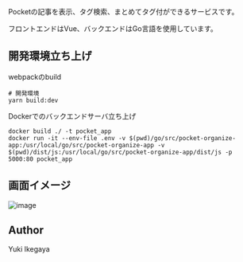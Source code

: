 Pocketの記事を表示、タグ検索、まとめてタグ付ができるサービスです。

フロントエンドはVue、バックエンドはGo言語を使用しています。

## 開発環境立ち上げ
webpackのbuild

```
# 開発環境
yarn build:dev
```

Dockerでのバックエンドサーバ立ち上げ

```
docker build ./ -t pocket_app
docker run -it --env-file .env -v $(pwd)/go/src/pocket-organize-app:/usr/local/go/src/pocket-organize-app -v $(pwd)/dist/js:/usr/local/go/src/pocket-organize-app/dist/js -p 5000:80 pocket_app
```

## 画面イメージ
![image](https://user-images.githubusercontent.com/30525452/119951507-fe94c000-bfd6-11eb-8441-417e7a4d0101.png)

## Author
Yuki Ikegaya
